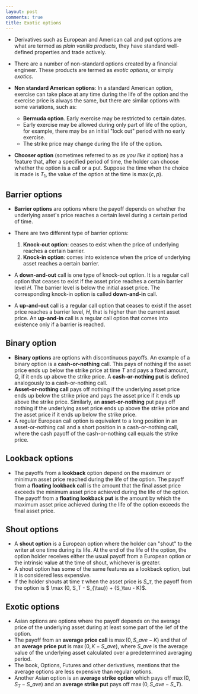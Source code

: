 ```yaml
---
layout: post
comments: true
title: Exotic options
---
```


* Derivatives such as European and American call and put options are what are termed as *plain vanilla products*, they have standard well-defined properties and trade actively.
* There are a number of non-standard options created by a financial engineer. These products are termed as *exotic options*, or simply *exotics*.

* **Non standard American options**: In a standard American option, exercise can take place at any time during the life of the option and the exercise price is always the same, but there are similar options with some variations, such as:
  * **Bermuda option**. Early exercise may be restricted to certain dates.
  * Early exercise may be allowed during only part of life of the option, for example, there may be an initial "lock out" period with no early exercise.
  * The strike price may change during the life of the option.

* **Chooser option** (sometimes referred to as *as you like it* option) has a feature that, after a specified period of time, the holder can choose whether the option is a call or a put. Suppose the time when the choice is made is $T_1$, the value of the option at the time is $\max (c,p)$.

## Barrier options

* **Barrier options** are options where the payoff depends on whether the underlying asset's price reaches a certain level during a certain period of time.
* There are two different type of barrier options:
  1. **Knock-out option**: ceases to exist when the price of underlying reaches a certain barrier.
  2. **Knock-in option**: comes into existence when the price of underlying asset reaches a certain barrier.

* A **down-and-out** call is one type of knock-out option. It is a regular call option that ceases to exist if the asset price reaches a certain barrier level $H$. The barrier level is below the initial asset price. The corresponding knock-in option is called **down-and-in** call.
* A **up-and-out** call is a regular call option that ceases to exist if the asset price reaches a barrier level, $H$, that is higher than the current asset price. An **up-and-in** call is a regular call option that comes into existence only if a barrier is reached.

## Binary option

* **Binary options** are options with discontinuous payoffs. An example of a binary option is a **cash-or-nothing** call. This pays of nothing if the asset price ends up below the strike price at time $T$ and pays a fixed amount, $Q$, if it ends up above the strike price. A **cash-or-nothing put** is defined analogously to a cash-or-nothing call. 
* **Asset-or-nothing call** pays off nothing if the underlying asset price ends up below the strike price and pays the asset price if it ends up above the strike price. Similarly, an **asset-or-nothing** put pays off nothing if the underlying asset price ends up above the strike price and the asset price if it ends up below the strike price.
* A regular European call option is equivalent to a long position in an asset-or-nothing call and a short position in a cash-or-nothing call, where the cash payoff of the cash-or-nothing call equals the strike price. 

## Lookback options

* The payoffs from a **lookback** option depend on the maximum or minimum asset price reached during the life of the option. The payoff from a **floating lookback call** is the amount that the final asset price exceeds the minimum asset price achieved during the life of the option. The payoff from a **floating lookback put** is the amount by which the maximum asset price achieved during the life of the option exceeds the final asset price.

## Shout options

* A **shout option** is a European option where the holder can "shout" to the writer at one time during its life. At the end of the life of the option, the option holder receives either the usual payoff from a European option or the intrinsic value at the time of shout, whichever is greater.
* A shout option has some of the same features as a lookback option, but it is considered less expensive.
* If the holder shouts at time $\tau$ when the asset price is $S\_\tau$, the payoff from the option is $ \max (0, S\_T - S\_{\tau}) + (S\_\tau - K)$.

## Exotic options

* Asian options are options where the payoff depends on the average price of the underlying asset during at least some part of the lief of the option.
* The payoff from an **average price call** is $\max (0, S\_{ave} - K)$ and that of an **average price put** is $\max(0, K - S\_{ave})$, where $S\_{ave}$ is the average value of the underlying asset calculated over a predetermined averaging period.
* The book, Options, Futures and other derivatives, mentions that the average options are less expensive than regular options.
* Another Asian option is an **average strike option** which pays off $\max(0, S_T - S\_{ave})$ and an **average strike put** pays off $\max(0, S\_{ave} - S\_{T})$. 

